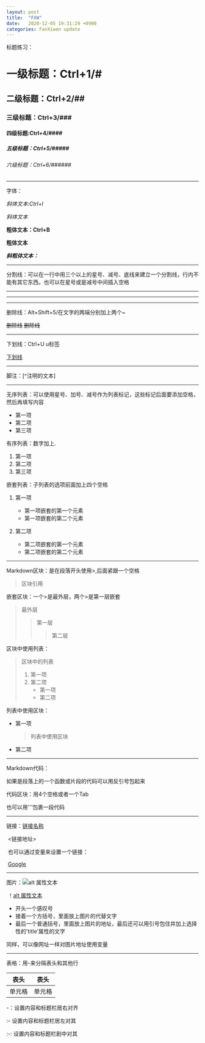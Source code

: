 ```yaml
---
layout: post
title:  "FXW"
date:   2020-12-05 19:31:29 +0900
categories: FanXiwen update
---
```




标题练习：

# 一级标题：Ctrl+1/#

## 二级标题：Ctrl+2/##

### 三级标题：Ctrl+3/###

#### 四级标题:Ctrl+4/####

##### 五级标题：Ctrl+5/#####

###### 六级标题：Ctrl+6/######

***



字体：

*斜体文本:Ctrl+l*

_斜体文本_

**粗体文本：Ctrl+B**

__粗体文本__

***斜粗体文本：***

***



分割线：可以在一行中用三个以上的星号、减号、底线来建立一个分割线，行内不能有其它东西。也可以在星号或是减号中间插入空格

***

---

___

删除线：Alt+Shift+5/在文字的两端分别加上两个~

~~删除线~~        ~~删除线~~

***

下划线：Ctrl+U   u标签

<u>下划线</u>

***

脚注：[^注明的文本]

***

无序列表：可以使用星号、加号、减号作为列表标记，这些标记后面要添加空格，然后再填写内容

* 第一项
* 第二项
* 第三项



有序列表：数字加上.

1. 第一项
2. 第二项
3. 第三项



 嵌套列表：子列表的选项前面加上四个空格

1. 第一项
   - 第一项嵌套的第一个元素
   - 第一项嵌套的第二个元素

2. 第二项
   - 第二项嵌套的第一个元素
   - 第二项嵌套的第二个元素

***

Markdown区块：是在段落开头使用>,后面紧跟一个空格

> 区块引用

嵌套区块：一个>是最外层，两个>是第一层嵌套

> 最外层
>
> > 第一层
> >
> > > 第二层

区块中使用列表：

> 区块中的列表
>
> 1. 第一项
> 2. 第二项
>    + 第一项
>    + 第二项

列表中使用区块：

+ 第一项

  > 列表中使用区块

+ 第二项

***

Markdown代码：

如果是段落上的一个函数或片段的代码可以用反引号包起来

代码区块：用4个空格或者一个Tab

也可以用'''包裹一段代码

***

链接：[链接名称](链接地址)

​           <链接地址>

​          也可以通过变量来设置一个链接：

​               [Google][1]

[1]:http://www.ggole.com/

***

图片：![alt 属性文本](图片路径)

​           ！[alt 属性文本](图片地址 "可选标题")

+ 开头一个感叹号
+ 接着一个方括号，里面放上图片的代替文字
+ 最后一个普通括号，里面放上图片的地址，最后还可以用引号包住并加上选择性的'title'属性的文字

同样，可以像网址一样对图片地址使用变量

***

表格：用-来分隔表头和其他行

| 表头   | 表头   |
| ------ | ------ |
| 单元格 | 单元格 |

-：设置内容和标题栏居右对齐

:- 设置内容和标题栏居左对其

:-: 设置内容和标题栏剧中对其